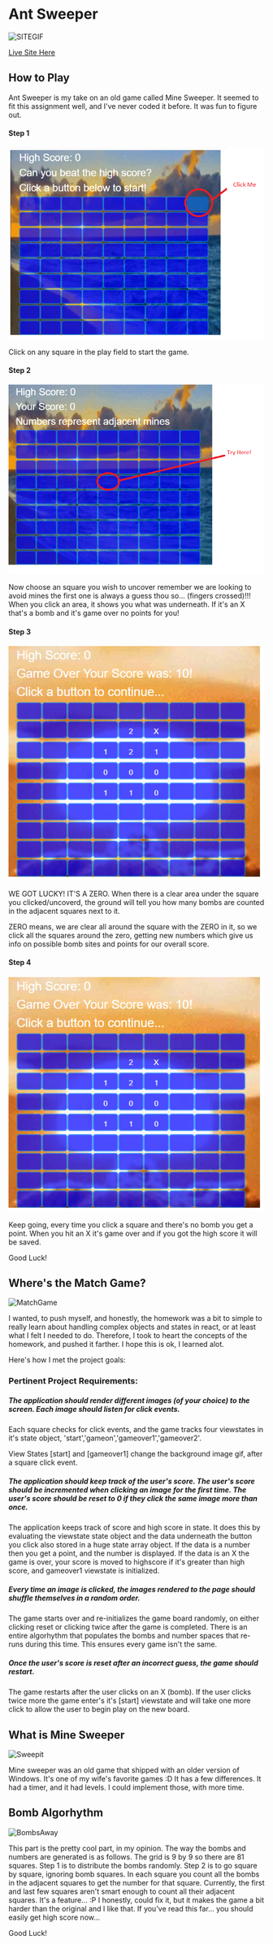 # Ant Sweeper
![SITEGIF](https://shielded-wildwood-17962.herokuapp.com/DaBomb.gif)

[Live Site Here](https://shielded-wildwood-17962.herokuapp.com/)

## How to Play

Ant Sweeper is my take on an old game called Mine Sweeper. It seemed to fit this assignment well, and I've never coded it before. It was fun to figure out.

#### Step 1

![Fig1](https://raw.githubusercontent.com/aNap73/Sweeper/master/public/1.png)

Click on any square in the play field to start the game.

#### Step 2

![Fig2](https://raw.githubusercontent.com/aNap73/Sweeper/master/public/2.png)

Now choose an square you wish to uncover remember we are looking to avoid mines the first one is always a guess thou so... (fingers crossed)!!! When you click an area, it shows you what was underneath. If it's an X that's a bomb and it's game over no points for you!

#### Step 3

![Fig3](https://raw.githubusercontent.com/aNap73/Sweeper/master/public/3.png)

WE GOT LUCKY! IT'S A ZERO. When there is a clear area under the square you clicked/uncoverd, the ground will tell you how many bombs are counted in the adjacent squares next to it.

ZERO means, we are clear all around the square with the ZERO in it, so we click all the squares around the zero, getting new numbers which give us info on possible bomb sites and points for our overall score.

#### Step 4

![Fig3](https://raw.githubusercontent.com/aNap73/Sweeper/master/public/3.png)

Keep going, every time you click a square and there's no bomb you get a point. When you hit an X it's game over and if you got the high score it will be saved.  

Good Luck!
## Where's the Match Game?

![MatchGame](https://i.giphy.com/lgF6RKNGujVQY.gif)

I wanted, to push myself, and honestly, the homework was a bit to simple to really learn about handling complex objects and states in react, or at least what I felt I needed to do. Therefore, I took to heart the concepts of the homework, and pushed it farther. I hope this is ok, I learned alot.

Here's how I met the project goals:

### Pertinent Project Requirements:

##### The application should render different images (of your choice) to the screen. Each image should listen for click events.

Each square checks for click events, and the game tracks four viewstates in it's state object, 'start','gameon','gameover1','gameover2'.

View States [start] and [gameover1] change the background image gif, after a square click event.

##### The application should keep track of the user's score. The user's score should be incremented when clicking an image for the first time. The user's score should be reset to 0 if they click the same image more than once.

The application keeps track of score and high score in state. It does this by evaluating the viewstate state object and the data underneath the button you click also stored in a huge state array object. If the data is a number then you get a point, and the number is displayed. If the data is an X the game is over, your score is moved to highscore if it's greater than high score, and gameover1 viewstate is initialized.

##### Every time an image is clicked, the images rendered to the page should shuffle themselves in a random order.

The game starts over and re-initializes the game board randomly, on either clicking reset or clicking twice after the game is completed.  There is an entire algorhythm that populates the bombs and number spaces that re-runs during this time. This ensures every game isn't the same. 

##### Once the user's score is reset after an incorrect guess, the game should restart.

The game restarts after the user clicks on an X (bomb). If the user clicks twice more the game enter's it's [start]  viewstate and will take one more click to allow the user to begin play on the new board.

## What is Mine Sweeper

![Sweepit](https://i.giphy.com/media/l3V0GQMoaDLVbjXEI/giphy.webp)

Mine sweeper was an old game that shipped with an older version of Windows.  It's one of my wife's favorite games :D
It has a few differences. It had a timer, and it had levels. I could implement those, with more time.

## Bomb Algorhythm

![BombsAway](https://media.giphy.com/media/Mliueouehmpag/giphy.webp)

This part is the pretty cool part, in my opinion. The way the bombs and numbers are generated is as follows.  The grid is 9 by 9 so there are 81 squares.  Step 1 is to distribute the bombs randomly.  Step 2 is to go square by square, ignoring bomb squares. In each square you count all the bombs in the adjacent squares to get the number for that square. Currently, the first and last few squares aren't smart enough to count all their adjacent squares. It's a feature... :P I honestly, could fix it, but it makes the game a bit harder than the original and I like that.  If you've read this far... you should easily get high score now... 

Good Luck!
